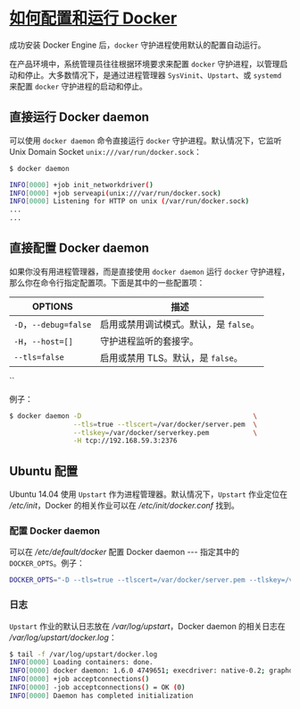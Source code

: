 # [如何配置和运行 Docker](https://docs.docker.com/v1.9/engine/articles/configuring/)

成功安装 Docker Engine 后，`docker` 守护进程使用默认的配置自动运行。

在产品环境中，系统管理员往往根据环境要求来配置 `docker` 守护进程，以管理启动和停止。大多数情况下，是通过进程管理器 `SysVinit`、`Upstart`、或 `systemd` 来配置 `docker` 守护进程的启动和停止。

## 直接运行 Docker daemon 

可以使用 `docker daemon` 命令直接运行 `docker` 守护进程。默认情况下，它监听 Unix Domain Socket `unix:///var/run/docker.sock`：

```sh
$ docker daemon

INFO[0000] +job init_networkdriver()
INFO[0000] +job serveapi(unix:///var/run/docker.sock)
INFO[0000] Listening for HTTP on unix (/var/run/docker.sock)
...
...
```

## 直接配置 Docker daemon 

如果你没有用进程管理器，而是直接使用 `docker daemon` 运行 `docker` 守护进程，那么你在命令行指定配置项。下面是其中的一些配置项：

OPTIONS|描述
-------|----
`-D`，`--debug=false`|启用或禁用调试模式。默认，是 `false`。
`-H`，`--host=[]`|守护进程监听的套接字。
`--tls=false`|启用或禁用 TLS。默认，是 `false`。
``

例子：

```sh
$ docker daemon -D                                           \
                --tls=true --tlscert=/var/docker/server.pem  \
                --tlskey=/var/docker/serverkey.pem           \
                -H tcp://192.168.59.3:2376
```

## Ubuntu 配置

Ubuntu 14.04 使用 `Upstart` 作为进程管理器。默认情况下，`Upstart` 作业定位在 */etc/init*，Docker 的相关作业可以在 */etc/init/docker.conf* 找到。

### 配置 Docker daemon 

可以在 */etc/default/docker* 配置 Docker daemon --- 指定其中的 `DOCKER_OPTS`。例子：

```sh
DOCKER_OPTS="-D --tls=true --tlscert=/var/docker/server.pem --tlskey=/var/docker/serverkey.pem -H tcp://192.168.59.3:2376"
``` 

### 日志

`Upstart` 作业的默认日志放在 */var/log/upstart*，Docker daemon 的相关日志在 */var/log/upstart/docker.log*：

```sh
$ tail -f /var/log/upstart/docker.log
INFO[0000] Loading containers: done.
INFO[0000] docker daemon: 1.6.0 4749651; execdriver: native-0.2; graphdriver: aufs
INFO[0000] +job acceptconnections()
INFO[0000] -job acceptconnections() = OK (0)
INFO[0000] Daemon has completed initialization
```

###
